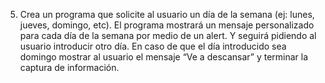 5. Crea un programa que solicite al usuario un día de la semana (ej: lunes, jueves, domingo, etc). El programa mostrará un mensaje personalizado para cada día de la semana por medio de un alert. Y seguirá pidiendo al usuario introducir otro día. En caso de que el día introducido sea domingo mostrar al usuario el mensaje “Ve a descansar” y terminar la captura de información.
